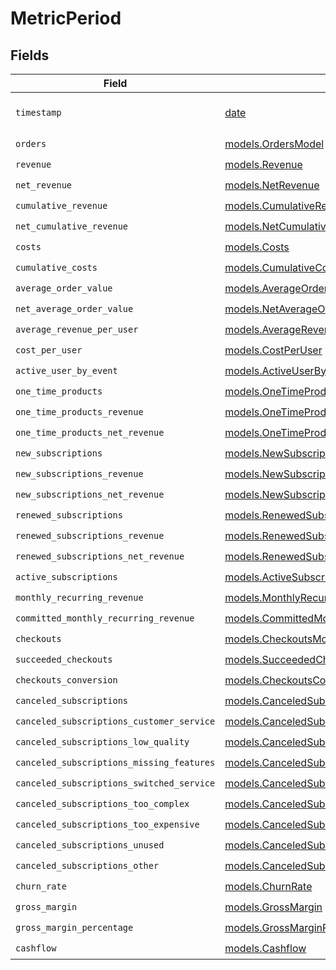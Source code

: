 # MetricPeriod


## Fields

| Field                                                                                            | Type                                                                                             | Required                                                                                         | Description                                                                                      |
| ------------------------------------------------------------------------------------------------ | ------------------------------------------------------------------------------------------------ | ------------------------------------------------------------------------------------------------ | ------------------------------------------------------------------------------------------------ |
| `timestamp`                                                                                      | [date](https://docs.python.org/3/library/datetime.html#date-objects)                             | :heavy_check_mark:                                                                               | Timestamp of this period data.                                                                   |
| `orders`                                                                                         | [models.OrdersModel](../models/ordersmodel.md)                                                   | :heavy_check_mark:                                                                               | N/A                                                                                              |
| `revenue`                                                                                        | [models.Revenue](../models/revenue.md)                                                           | :heavy_check_mark:                                                                               | N/A                                                                                              |
| `net_revenue`                                                                                    | [models.NetRevenue](../models/netrevenue.md)                                                     | :heavy_check_mark:                                                                               | N/A                                                                                              |
| `cumulative_revenue`                                                                             | [models.CumulativeRevenue](../models/cumulativerevenue.md)                                       | :heavy_check_mark:                                                                               | N/A                                                                                              |
| `net_cumulative_revenue`                                                                         | [models.NetCumulativeRevenue](../models/netcumulativerevenue.md)                                 | :heavy_check_mark:                                                                               | N/A                                                                                              |
| `costs`                                                                                          | [models.Costs](../models/costs.md)                                                               | :heavy_check_mark:                                                                               | N/A                                                                                              |
| `cumulative_costs`                                                                               | [models.CumulativeCosts](../models/cumulativecosts.md)                                           | :heavy_check_mark:                                                                               | N/A                                                                                              |
| `average_order_value`                                                                            | [models.AverageOrderValue](../models/averageordervalue.md)                                       | :heavy_check_mark:                                                                               | N/A                                                                                              |
| `net_average_order_value`                                                                        | [models.NetAverageOrderValue](../models/netaverageordervalue.md)                                 | :heavy_check_mark:                                                                               | N/A                                                                                              |
| `average_revenue_per_user`                                                                       | [models.AverageRevenuePerUser](../models/averagerevenueperuser.md)                               | :heavy_check_mark:                                                                               | N/A                                                                                              |
| `cost_per_user`                                                                                  | [models.CostPerUser](../models/costperuser.md)                                                   | :heavy_check_mark:                                                                               | N/A                                                                                              |
| `active_user_by_event`                                                                           | [models.ActiveUserByEvent](../models/activeuserbyevent.md)                                       | :heavy_check_mark:                                                                               | N/A                                                                                              |
| `one_time_products`                                                                              | [models.OneTimeProducts](../models/onetimeproducts.md)                                           | :heavy_check_mark:                                                                               | N/A                                                                                              |
| `one_time_products_revenue`                                                                      | [models.OneTimeProductsRevenue](../models/onetimeproductsrevenue.md)                             | :heavy_check_mark:                                                                               | N/A                                                                                              |
| `one_time_products_net_revenue`                                                                  | [models.OneTimeProductsNetRevenue](../models/onetimeproductsnetrevenue.md)                       | :heavy_check_mark:                                                                               | N/A                                                                                              |
| `new_subscriptions`                                                                              | [models.NewSubscriptions](../models/newsubscriptions.md)                                         | :heavy_check_mark:                                                                               | N/A                                                                                              |
| `new_subscriptions_revenue`                                                                      | [models.NewSubscriptionsRevenue](../models/newsubscriptionsrevenue.md)                           | :heavy_check_mark:                                                                               | N/A                                                                                              |
| `new_subscriptions_net_revenue`                                                                  | [models.NewSubscriptionsNetRevenue](../models/newsubscriptionsnetrevenue.md)                     | :heavy_check_mark:                                                                               | N/A                                                                                              |
| `renewed_subscriptions`                                                                          | [models.RenewedSubscriptions](../models/renewedsubscriptions.md)                                 | :heavy_check_mark:                                                                               | N/A                                                                                              |
| `renewed_subscriptions_revenue`                                                                  | [models.RenewedSubscriptionsRevenue](../models/renewedsubscriptionsrevenue.md)                   | :heavy_check_mark:                                                                               | N/A                                                                                              |
| `renewed_subscriptions_net_revenue`                                                              | [models.RenewedSubscriptionsNetRevenue](../models/renewedsubscriptionsnetrevenue.md)             | :heavy_check_mark:                                                                               | N/A                                                                                              |
| `active_subscriptions`                                                                           | [models.ActiveSubscriptions](../models/activesubscriptions.md)                                   | :heavy_check_mark:                                                                               | N/A                                                                                              |
| `monthly_recurring_revenue`                                                                      | [models.MonthlyRecurringRevenue](../models/monthlyrecurringrevenue.md)                           | :heavy_check_mark:                                                                               | N/A                                                                                              |
| `committed_monthly_recurring_revenue`                                                            | [models.CommittedMonthlyRecurringRevenue](../models/committedmonthlyrecurringrevenue.md)         | :heavy_check_mark:                                                                               | N/A                                                                                              |
| `checkouts`                                                                                      | [models.CheckoutsModel](../models/checkoutsmodel.md)                                             | :heavy_check_mark:                                                                               | N/A                                                                                              |
| `succeeded_checkouts`                                                                            | [models.SucceededCheckouts](../models/succeededcheckouts.md)                                     | :heavy_check_mark:                                                                               | N/A                                                                                              |
| `checkouts_conversion`                                                                           | [models.CheckoutsConversion](../models/checkoutsconversion.md)                                   | :heavy_check_mark:                                                                               | N/A                                                                                              |
| `canceled_subscriptions`                                                                         | [models.CanceledSubscriptions](../models/canceledsubscriptions.md)                               | :heavy_check_mark:                                                                               | N/A                                                                                              |
| `canceled_subscriptions_customer_service`                                                        | [models.CanceledSubscriptionsCustomerService](../models/canceledsubscriptionscustomerservice.md) | :heavy_check_mark:                                                                               | N/A                                                                                              |
| `canceled_subscriptions_low_quality`                                                             | [models.CanceledSubscriptionsLowQuality](../models/canceledsubscriptionslowquality.md)           | :heavy_check_mark:                                                                               | N/A                                                                                              |
| `canceled_subscriptions_missing_features`                                                        | [models.CanceledSubscriptionsMissingFeatures](../models/canceledsubscriptionsmissingfeatures.md) | :heavy_check_mark:                                                                               | N/A                                                                                              |
| `canceled_subscriptions_switched_service`                                                        | [models.CanceledSubscriptionsSwitchedService](../models/canceledsubscriptionsswitchedservice.md) | :heavy_check_mark:                                                                               | N/A                                                                                              |
| `canceled_subscriptions_too_complex`                                                             | [models.CanceledSubscriptionsTooComplex](../models/canceledsubscriptionstoocomplex.md)           | :heavy_check_mark:                                                                               | N/A                                                                                              |
| `canceled_subscriptions_too_expensive`                                                           | [models.CanceledSubscriptionsTooExpensive](../models/canceledsubscriptionstooexpensive.md)       | :heavy_check_mark:                                                                               | N/A                                                                                              |
| `canceled_subscriptions_unused`                                                                  | [models.CanceledSubscriptionsUnused](../models/canceledsubscriptionsunused.md)                   | :heavy_check_mark:                                                                               | N/A                                                                                              |
| `canceled_subscriptions_other`                                                                   | [models.CanceledSubscriptionsOther](../models/canceledsubscriptionsother.md)                     | :heavy_check_mark:                                                                               | N/A                                                                                              |
| `churn_rate`                                                                                     | [models.ChurnRate](../models/churnrate.md)                                                       | :heavy_check_mark:                                                                               | N/A                                                                                              |
| `gross_margin`                                                                                   | [models.GrossMargin](../models/grossmargin.md)                                                   | :heavy_check_mark:                                                                               | N/A                                                                                              |
| `gross_margin_percentage`                                                                        | [models.GrossMarginPercentage](../models/grossmarginpercentage.md)                               | :heavy_check_mark:                                                                               | N/A                                                                                              |
| `cashflow`                                                                                       | [models.Cashflow](../models/cashflow.md)                                                         | :heavy_check_mark:                                                                               | N/A                                                                                              |